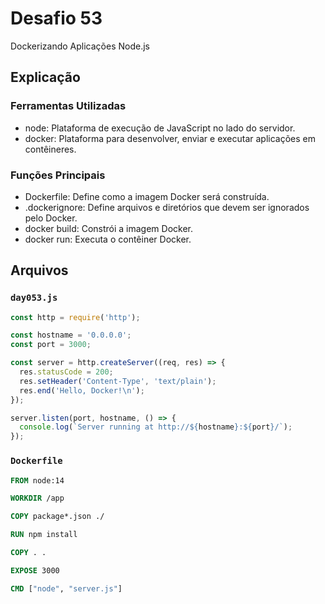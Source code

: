 # Desafio 53

Dockerizando Aplicações Node.js

## Explicação

### Ferramentas Utilizadas

- node: Plataforma de execução de JavaScript no lado do servidor.
- docker: Plataforma para desenvolver, enviar e executar aplicações em contêineres.

### Funções Principais

- Dockerfile: Define como a imagem Docker será construída.
- .dockerignore: Define arquivos e diretórios que devem ser ignorados pelo Docker.
- docker build: Constrói a imagem Docker.
- docker run: Executa o contêiner Docker.

## Arquivos


### `day053.js`

```js
const http = require('http');

const hostname = '0.0.0.0';
const port = 3000;

const server = http.createServer((req, res) => {
  res.statusCode = 200;
  res.setHeader('Content-Type', 'text/plain');
  res.end('Hello, Docker!\n');
});

server.listen(port, hostname, () => {
  console.log(`Server running at http://${hostname}:${port}/`);
});
```

### `Dockerfile`

```dockerfile
FROM node:14

WORKDIR /app

COPY package*.json ./

RUN npm install

COPY . .

EXPOSE 3000

CMD ["node", "server.js"]
```